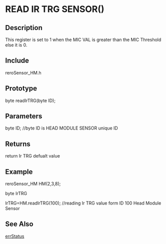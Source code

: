 # READ IR TRG SENSOR() #

## Description ##
This register is set to 1 when the MIC VAL is greater than the MIC Threshold else it is 0. 

## Include ##
reroSensor_HM.h

## Prototype ##
byte readIrTRG(byte ID);

## Parameters ##
byte ID; //byte ID is HEAD MODULE SENSOR unique ID

## Returns ##
return Ir TRG defualt value 

## Example ##
reroSensor_HM HM(2,3,8);

byte IrTRG

IrTRG=HM.readIrTRG(100); //reading Ir TRG value form ID 100 Head Module Sensor

## See Also ##

[errStatus](https://github.com/zhengkai1996/Cytron-Head-Module/blob/wiki/errStatus.md)
